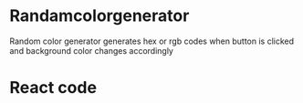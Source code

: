 # Randamcolorgenerator
Random color generator generates hex or rgb codes when button is clicked and background color changes accordingly 
# React code
